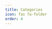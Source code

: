 ```yaml
---
title: Categories
icon: fas fa-folder
order: 4
---
```


<!-- Chirpy automatically renders category links here -->
